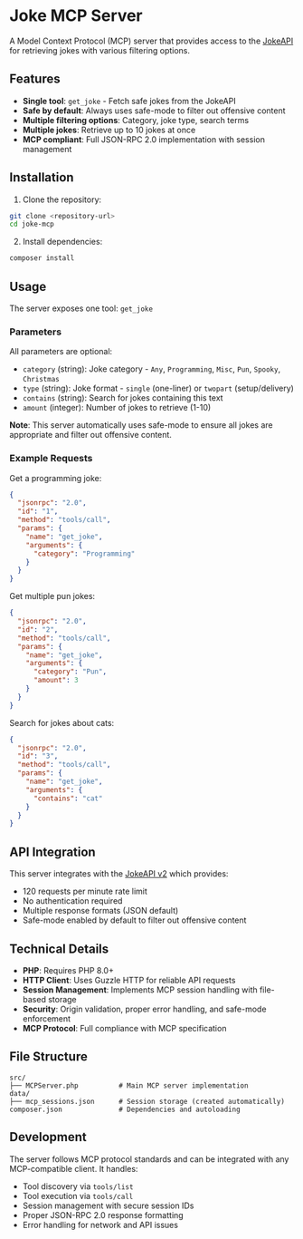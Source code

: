 # Joke MCP Server

A Model Context Protocol (MCP) server that provides access to the [JokeAPI](https://sv443.net/jokeapi/v2/) for retrieving jokes with various filtering options.

## Features

- **Single tool**: `get_joke` - Fetch safe jokes from the JokeAPI
- **Safe by default**: Always uses safe-mode to filter out offensive content
- **Multiple filtering options**: Category, joke type, search terms
- **Multiple jokes**: Retrieve up to 10 jokes at once
- **MCP compliant**: Full JSON-RPC 2.0 implementation with session management

## Installation

1. Clone the repository:
```bash
git clone <repository-url>
cd joke-mcp
```

2. Install dependencies:
```bash
composer install
```

## Usage

The server exposes one tool: `get_joke`

### Parameters

All parameters are optional:

- `category` (string): Joke category - `Any`, `Programming`, `Misc`, `Pun`, `Spooky`, `Christmas`
- `type` (string): Joke format - `single` (one-liner) or `twopart` (setup/delivery)
- `contains` (string): Search for jokes containing this text
- `amount` (integer): Number of jokes to retrieve (1-10)

**Note**: This server automatically uses safe-mode to ensure all jokes are appropriate and filter out offensive content.

### Example Requests

Get a programming joke:
```json
{
  "jsonrpc": "2.0",
  "id": "1",
  "method": "tools/call",
  "params": {
    "name": "get_joke",
    "arguments": {
      "category": "Programming"
    }
  }
}
```

Get multiple pun jokes:
```json
{
  "jsonrpc": "2.0",
  "id": "2",
  "method": "tools/call",
  "params": {
    "name": "get_joke",
    "arguments": {
      "category": "Pun",
      "amount": 3
    }
  }
}
```

Search for jokes about cats:
```json
{
  "jsonrpc": "2.0",
  "id": "3",
  "method": "tools/call",
  "params": {
    "name": "get_joke",
    "arguments": {
      "contains": "cat"
    }
  }
}
```

## API Integration

This server integrates with the [JokeAPI v2](https://sv443.net/jokeapi/v2/) which provides:
- 120 requests per minute rate limit
- No authentication required
- Multiple response formats (JSON default)
- Safe-mode enabled by default to filter out offensive content

## Technical Details

- **PHP**: Requires PHP 8.0+
- **HTTP Client**: Uses Guzzle HTTP for reliable API requests
- **Session Management**: Implements MCP session handling with file-based storage
- **Security**: Origin validation, proper error handling, and safe-mode enforcement
- **MCP Protocol**: Full compliance with MCP specification

## File Structure

```
src/
├── MCPServer.php          # Main MCP server implementation
data/
├── mcp_sessions.json      # Session storage (created automatically)
composer.json              # Dependencies and autoloading
```

## Development

The server follows MCP protocol standards and can be integrated with any MCP-compatible client. It handles:

- Tool discovery via `tools/list`
- Tool execution via `tools/call` 
- Session management with secure session IDs
- Proper JSON-RPC 2.0 response formatting
- Error handling for network and API issues

